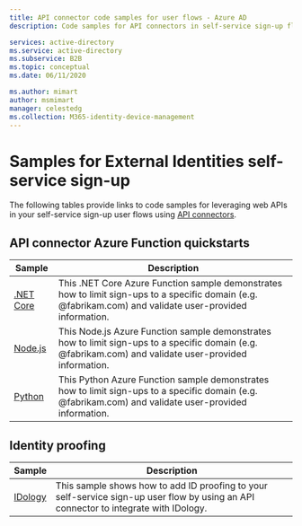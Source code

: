 ```yaml
---
title: API connector code samples for user flows - Azure AD
description: Code samples for API connectors in self-service sign-up flows for Azure Active Directory External Identities.

services: active-directory
ms.service: active-directory
ms.subservice: B2B
ms.topic: conceptual
ms.date: 06/11/2020

ms.author: mimart
author: msmimart
manager: celestedg
ms.collection: M365-identity-device-management
---
```


# Samples for External Identities self-service sign-up

The following tables provide links to code samples for leveraging web APIs in your self-service sign-up user flows using [API connectors](api-connectors-overview.md).

## API connector Azure Function quickstarts

| Sample                                                                                                                          | Description                                                                                                                                               |
| ------------------------------------------------------------------------------------------------------------------------------- | --------------------------------------------------------------------------------------------------------------------------------------------------------- |
| [.NET Core](https://github.com/Azure-Samples/active-directory-dotnet-external-identities-api-connector-azure-function-validate) | This .NET Core Azure Function sample demonstrates how to limit sign-ups to a specific domain (e.g. @fabrikam.com) and validate user-provided information. |
| [Node.js](https://github.com/Azure-Samples/active-directory-nodejs-external-identities-api-connector-azure-function-validate)   | This Node.js Azure Function sample demonstrates how to limit sign-ups to a specific domain (e.g. @fabrikam.com) and validate user-provided information.   |
| [Python](https://github.com/Azure-Samples/active-directory-python-external-identities-api-connector-azure-function-validate)    | This Python Azure Function sample demonstrates how to limit sign-ups to a specific domain (e.g. @fabrikam.com) and validate user-provided information.    |

<!-- \| [Java](../../azure-docs-pr/articles/active-directory/b2b/invite-internal-users.md#use-the-invitation-api-to-send-a-b2b-invitation) |  The sample below illustrates how to call the invitation API to invite an internal user as a B2B user. | -->

<!-- ## Custom approval system

| Sample | Description |
|--------| ----------- |
| [Woodgrove](code-samples.md) | This Woodgrove sample demonstrates how an end-to-end approval system can be implemented. | -->

## Identity proofing

| Sample                                                                                                            | Description                                                                                                                          |
| ----------------------------------------------------------------------------------------------------------------- | ------------------------------------------------------------------------------------------------------------------------------------ |
| [IDology](https://github.com/Azure-Samples/active-directory-dotnet-external-identities-idology-identity-proofing) | This sample shows how to add ID proofing to your self-service sign-up user flow by using an API connector to integrate with IDology. |

<!-- | [Experian](https://github.com/Azure-Samples/) | This sample shows how add identity verification to your self-service sign-up user flow by using an API connector to integrate with Experian. | -->
